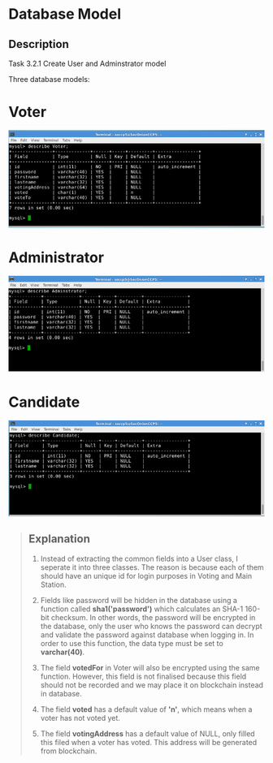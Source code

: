 # Database Model

## Description

Task 3.2.1 Create User and Adminstrator model

Three database models:

# Voter
![Voter](Screenshots/Voter.png "Voter Model") 

# Administrator
![Administrator](Screenshots/Adminstrator.png "Administrator Model")

# Candidate
![Candidate](Screenshots/Candidate.png "Candidate Model")

> ## Explanation
>
> 1.	Instead of extracting the common fields into a User class, I seperate it into three classes.
 	The reason is because each of them should have an unique id for login purposes in Voting and Main Station.
>
> 2.	Fields like password will be hidden in the database using a function called **sha1('password')** which calculates an 		SHA-1 160-bit checksum. In other words, the password will be encrypted in the database, only the user who knows the 		password can decrypt and validate the password against database when logging in. In order to use this function, the 
	data type must be set to **varchar(40)**.
>
> 3.	The field **votedFor** in Voter will also be encrypted using the same function. However, this field is not finalised 
	because this field should not be recorded and we may place it on blockchain instead in database.
>
> 4.	The field **voted** has a default value of **'n'**, which means when a voter has not voted yet.
>
> 5.	The field **votingAddress** has a default value of NULL, only filled this filed when a voter has voted. This address 
	will be generated from blockchain.
